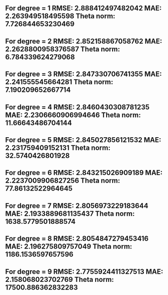 For degree = 1
RMSE:  2.888412497482042
MAE:  2.263949518495598
Theta norm:  7.726844653230469
---------------------------
For degree = 2
RMSE:  2.852158867058762
MAE:  2.2628800958376587
Theta norm:  6.784339624279068
---------------------------
For degree = 3
RMSE:  2.847330706741355
MAE:  2.241555545664281
Theta norm:  7.190209652667714
---------------------------
For degree = 4
RMSE:  2.8460430308781235
MAE:  2.2306660906994646
Theta norm:  11.66643486704144
---------------------------
For degree = 5
RMSE:  2.845027856121532
MAE:  2.231759409152131
Theta norm:  32.5740426801928
---------------------------
For degree = 6
RMSE:  2.843215026909189
MAE:  2.2237009906827256
Theta norm:  77.86132522964645
---------------------------
For degree = 7
RMSE:  2.8056973229183644
MAE:  2.1933889681135437
Theta norm:  1638.5779501888574
---------------------------
For degree = 8
RMSE:  2.8054847279453416
MAE:  2.196275809757049
Theta norm:  1186.1536597657596
---------------------------
For degree = 9
RMSE:  2.7755924411327513
MAE:  2.158068023702769
Theta norm:  17500.886362832283
---------------------------